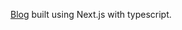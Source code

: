 [Blog](https://nextjs-tutorial-fpohw9f6k-diresh-shrestha.vercel.app/) built using Next.js with typescript.
